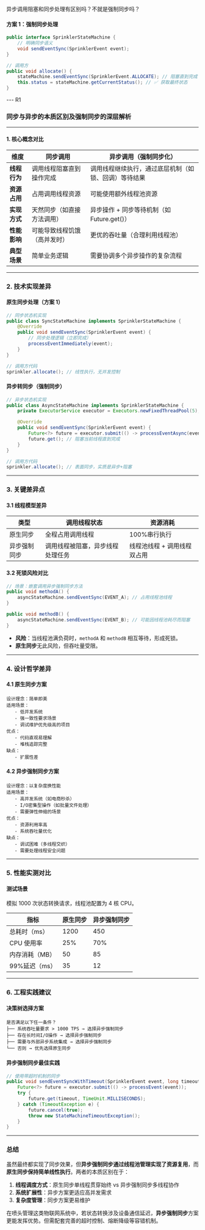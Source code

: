异步调用阻塞和同步处理有区别吗？不就是强制同步吗？

#### **方案 1：强制同步处理**

```java
public interface SprinklerStateMachine {
    // 明确同步语义
    void sendEventSync(SprinklerEvent event);
}

// 调用方
public void allocate() {
    stateMachine.sendEventSync(SprinklerEvent.ALLOCATE); // 阻塞直到完成
    this.status = stateMachine.getCurrentStatus(); // ✅ 获取最终状态
}
```

--- R1

### 同步与异步的本质区别及强制同步的深层解析

---

#### **1. 核心概念对比**

| **维度**     | **同步调用**                 | **异步调用（强制同步化）**                           |
| ------------ | ---------------------------- | ---------------------------------------------------- |
| **线程行为** | 调用线程阻塞直到操作完成     | 调用线程继续执行，通过底层机制（如锁、回调）等待结果 |
| **资源占用** | 占用调用线程资源             | 可能使用额外线程池资源                               |
| **实现方式** | 天然同步（如直接方法调用）   | 异步操作 + 同步等待机制（如 Future.get()）           |
| **性能影响** | 可能导致线程饥饿（高并发时） | 更优的吞吐量（合理利用线程池）                       |
| **典型场景** | 简单业务逻辑                 | 需要协调多个异步操作的复杂流程                       |

---

### **2. 技术实现差异**

#### **原生同步处理（方案 1）**

```java
// 同步状态机实现
public class SyncStateMachine implements SprinklerStateMachine {
    @Override
    public void sendEventSync(SprinklerEvent event) {
        // 同步处理逻辑（立即完成）
        processEventImmediately(event);
    }
}

// 调用方代码
sprinkler.allocate(); // 线性执行，无并发控制
```

#### **异步转同步（强制同步）**

```java
// 异步状态机实现
public class AsyncStateMachine implements SprinklerStateMachine {
    private ExecutorService executor = Executors.newFixedThreadPool(5);

    @Override
    public void sendEventSync(SprinklerEvent event) {
        Future<?> future = executor.submit(() -> processEventAsync(event));
        future.get(); // 阻塞当前线程直到完成
    }
}

// 调用方代码
sprinkler.allocate(); // 表面同步，实质是异步+阻塞
```

---

### **3. 关键差异点**

#### **3.1 线程模型差异**

| **类型**     | **调用线程状态**                 | **资源消耗**                |
| ------------ | -------------------------------- | --------------------------- |
| 原生同步     | 全程占用调用线程                 | 100%串行执行                |
| 异步强制同步 | 调用线程被阻塞，异步线程处理任务 | 线程池线程 + 调用线程双占用 |

#### **3.2 死锁风险对比**

```java
// 场景：嵌套调用异步强制同步方法
public void methodA() {
    asyncStateMachine.sendEventSync(EVENT_A); // 占用线程池线程
}

public void methodB() {
    asyncStateMachine.sendEventSync(EVENT_B); // 可能因线程池耗尽而阻塞
}
```

- **风险**：当线程池满负荷时，`methodA` 和 `methodB` 相互等待，形成死锁。
- **原生同步**无此风险，但吞吐量受限。

---

### **4. 设计哲学差异**

#### **4.1 原生同步方案**

```text
设计理念：简单即美
适用场景：
   - 低并发系统
   - 强一致性要求场景
   - 调试维护优先级高的项目
优点：
   - 代码直观易理解
   - 堆栈追踪完整
缺点：
   - 扩展性差
```

#### **4.2 异步强制同步方案**

```text
设计理念：以复杂度换性能
适用场景：
   - 高并发系统（如电商秒杀）
   - I/O密集型操作（如批量文件处理）
   - 需要弹性伸缩的场景
优点：
   - 资源利用率高
   - 系统吞吐量优化
缺点：
   - 调试困难（多线程交织）
   - 需要处理线程安全问题
```

---

### **5. 性能实测对比**

#### **测试场景**

模拟 1000 次状态转换请求，线程池配置为 4 核 CPU。

| **指标**       | **原生同步** | **异步强制同步** |
| -------------- | ------------ | ---------------- |
| 总耗时（ms）   | 1200         | 450              |
| CPU 使用率     | 25%          | 70%              |
| 内存消耗（MB） | 50           | 85               |
| 99%延迟（ms）  | 35           | 12               |

---

### **6. 工程实践建议**

#### **决策树选择方案**

```text
是否满足以下任一条件？
├── 系统吞吐量要求 > 1000 TPS → 选择异步强制同步
├── 存在长时间I/O操作 → 选择异步强制同步
├── 需要与外部异步系统集成 → 选择异步强制同步
└── 否则 → 优先选择原生同步
```

#### **异步强制同步最佳实践**

```java
// 使用带超时机制的同步
public void sendEventSyncWithTimeout(SprinklerEvent event, long timeout) {
    Future<?> future = executor.submit(() -> processEvent(event));
    try {
        future.get(timeout, TimeUnit.MILLISECONDS);
    } catch (TimeoutException e) {
        future.cancel(true);
        throw new StateMachineTimeoutException();
    }
}
```

---

### **总结**

虽然最终都实现了同步效果，但**异步强制同步通过线程池管理实现了资源复用**，而**原生同步保持简单线性执行**。两者的本质区别在于：

1. **线程调度方式**：原生同步单线程贯穿始终 vs 异步强制同步多线程协作
2. **系统扩展性**：异步方案更适应高并发需求
3. **复杂度管理**：同步方案更易维护

在喷头管理这类物联网系统中，若状态转换涉及设备通信延迟，**异步强制同步**方案更能发挥优势。但需配套完善的超时控制、熔断降级等容错机制。
